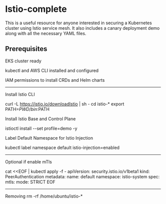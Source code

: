 # Istio-complete

This is a useful resource for anyone interested in securing a Kubernetes cluster using Istio service mesh. It also includes a canary deployment demo along with all the necessary YAML files.

Prerequisites
---------------------------------------------
EKS cluster ready

kubectl and AWS CLI installed and configured

IAM permissions to install CRDs and Helm charts

---------------------------------------------
Install Istio CLI

curl -L https://istio.io/downloadIstio | sh -
cd istio-*
export PATH=$PWD/bin:$PATH

Install Istio Base and Control Plane

istioctl install --set profile=demo -y

Label Default Namespace for Istio Injection

kubectl label namespace default istio-injection=enabled


-------------------------------------------
Optional if enable mTls


cat <<EOF | kubectl apply -f -
apiVersion: security.istio.io/v1beta1
kind: PeerAuthentication
metadata:
  name: default
  namespace: istio-system
spec:
  mtls:
    mode: STRICT
EOF

-----------------------
Removing
rm -rf /home/ubuntu/istio-*

